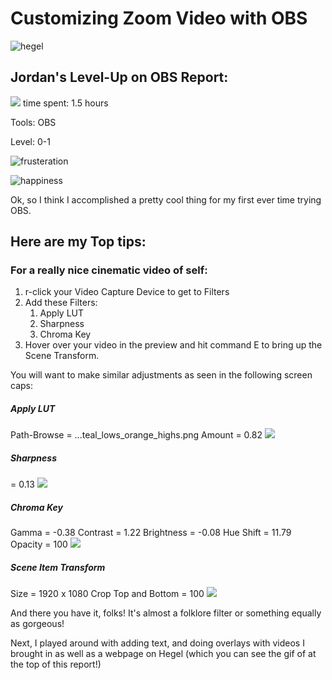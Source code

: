 # Customizing Zoom Video with OBS

![hegel](https://files.slack.com/files-pri/T0HTW3H0V-F01AJ4341QQ/2020-08-31_16-09-14_360.gif)

## Jordan's Level-Up on OBS Report:
![](https://i.imgur.com/WyLu4gY.jpg)
time spent: 1.5 hours

Tools: OBS

Level: 0-1

![frusteration](https://files.slack.com/files-pri/T0HTW3H0V-F01A6M4G2Q1/obs-test-001.jpg?pub_secret=6bfd96aecd)

![happiness](https://files.slack.com/files-pri/T0HTW3H0V-F019R06PSQ5/obs-test-002.jpg?pub_secret=7516826bc9)

Ok, so I think I accomplished a pretty cool thing for my first ever time trying OBS.


## Here are my Top tips:

### For a really nice cinematic video of self:
1. r-click your Video Capture Device to get to Filters
2. Add these Filters:
    1. Apply LUT
    2. Sharpness
    3. Chroma Key
3. Hover over your video in the preview and hit command E to bring up the Scene Transform.


You will want to make similar adjustments as seen in the following screen caps:


##### Apply LUT 
Path-Browse = ...teal_lows_orange_highs.png
Amount = 0.82
![](https://i.imgur.com/i1RFVDy.jpg)


##### Sharpness
= 0.13
![](https://i.imgur.com/raGf1vg.jpg)


##### Chroma Key
Gamma = -0.38
Contrast = 1.22
Brightness = -0.08
Hue Shift = 11.79
Opacity = 100
![](https://i.imgur.com/Wmz9ViG.jpg)

##### Scene Item Transform
Size = 1920 x 1080
Crop Top and Bottom = 100
![](https://i.imgur.com/F8AF7tl.jpg)


And there you have it, folks! It's almost a folklore filter or something equally as gorgeous!

Next, I played around with adding text, and doing overlays with videos I brought in as well as a webpage on Hegel (which you can see the gif of at the top of this report!) 

